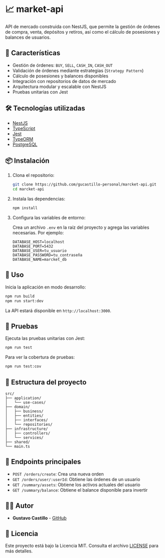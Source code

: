 # 📈 market-api

API de mercado construida con NestJS, que permite la gestión de órdenes de compra, venta, depósitos y retiros, así como el cálculo de posesiones y balances de usuarios.

## 🚀 Características

- Gestión de órdenes: `BUY`, `SELL`, `CASH_IN`, `CASH_OUT`
- Validación de órdenes mediante estrategias (`Strategy Pattern`)
- Cálculo de posesiones y balances disponibles
- Integración con repositorios de datos de mercado
- Arquitectura modular y escalable con NestJS
- Pruebas unitarias con Jest

## 🛠️ Tecnologías utilizadas

- [NestJS](https://nestjs.com/)
- [TypeScript](https://www.typescriptlang.org/)
- [Jest](https://jestjs.io/)
- [TypeORM](https://typeorm.io/) 
- [PostgreSQL](https://www.postgresql.org/) 

## 📦 Instalación

1. Clona el repositorio:

   ```bash
   git clone https://github.com/gucastillo-personal/marcket-api.git
   cd marcket-api
   ```

2. Instala las dependencias:

   ```bash
   npm install
   ```

3. Configura las variables de entorno:

   Crea un archivo `.env` en la raíz del proyecto y agrega las variables necesarias. Por ejemplo:

   ```env
   DATABASE_HOST=localhost
   DATABASE_PORT=5432
   DATABASE_USER=tu_usuario
   DATABASE_PASSWORD=tu_contraseña
   DATABASE_NAME=marcket_db
   ```

## 🚀 Uso

Inicia la aplicación en modo desarrollo:

```bash
npm run build
npm run start:dev
```

La API estará disponible en `http://localhost:3000`.

## 🧪 Pruebas

Ejecuta las pruebas unitarias con Jest:

```bash
npm run test
```

Para ver la cobertura de pruebas:

```bash
npm run test:cov
```

## 📁 Estructura del proyecto

```
src/
├── application/
│   └── use-cases/
├── domain/
│   ├── business/
│   ├── entities/
│   ├── interfaces/
│   └── repositories/
├── infrastructure/
│   ├── controllers/
│   └── services/
├── shared/
└── main.ts
```

## 📌 Endpoints principales

- `POST /orders/create`: Crea una nueva orden
- `GET /orders/user/:userId`: Obtiene las órdenes de un usuario
- `GET /summary/assets`: Obtiene los activos actuales del usuario
- `GET /summary/balance`: Obtiene el balance disponible para invertir

## 🧑‍💻 Autor

- **Gustavo Castillo** - [GitHub](https://github.com/gucastillo-personal)

## 📄 Licencia

Este proyecto está bajo la Licencia MIT. Consulta el archivo [LICENSE](LICENSE) para más detalles.
